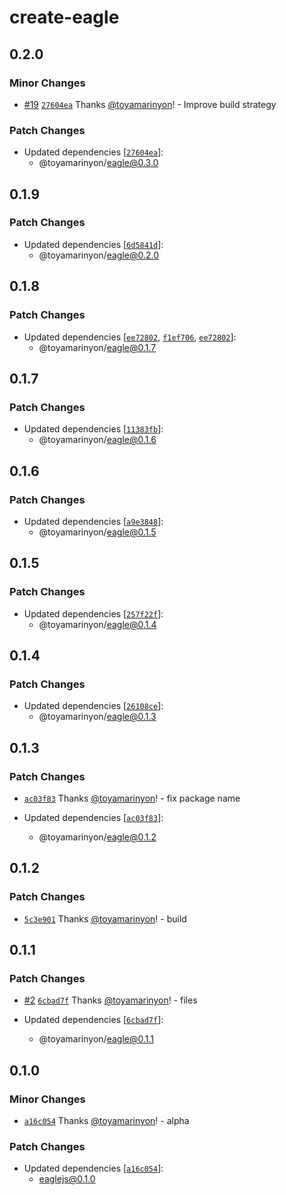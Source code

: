 # create-eagle

## 0.2.0

### Minor Changes

- [#19](https://github.com/toyamarinyon/eagle/pull/19) [`27604ea`](https://github.com/toyamarinyon/eagle/commit/27604ea19c4c8db42a951a859b125f1eaca6e066) Thanks [@toyamarinyon](https://github.com/toyamarinyon)! - Improve build strategy

### Patch Changes

- Updated dependencies [[`27604ea`](https://github.com/toyamarinyon/eagle/commit/27604ea19c4c8db42a951a859b125f1eaca6e066)]:
  - @toyamarinyon/eagle@0.3.0

## 0.1.9

### Patch Changes

- Updated dependencies [[`6d5841d`](https://github.com/toyamarinyon/eagle/commit/6d5841d4b3765f54e7e2e692a2e3d9ed72bfbb5f)]:
  - @toyamarinyon/eagle@0.2.0

## 0.1.8

### Patch Changes

- Updated dependencies [[`ee72802`](https://github.com/toyamarinyon/eagle/commit/ee728023799095595b06f7ecc9a0c34683e31e75), [`f1ef706`](https://github.com/toyamarinyon/eagle/commit/f1ef706418ddeddd63406b441771d29ae03c3c39), [`ee72802`](https://github.com/toyamarinyon/eagle/commit/ee728023799095595b06f7ecc9a0c34683e31e75)]:
  - @toyamarinyon/eagle@0.1.7

## 0.1.7

### Patch Changes

- Updated dependencies [[`11383fb`](https://github.com/toyamarinyon/eagle/commit/11383fbde05a933a6e23b2e59c7279821a014deb)]:
  - @toyamarinyon/eagle@0.1.6

## 0.1.6

### Patch Changes

- Updated dependencies [[`a9e3848`](https://github.com/toyamarinyon/eagle/commit/a9e384828c6896a971bc62a5c00af919a750c70e)]:
  - @toyamarinyon/eagle@0.1.5

## 0.1.5

### Patch Changes

- Updated dependencies [[`257f22f`](https://github.com/toyamarinyon/eagle/commit/257f22f32e682f939bcd70c75e3c588be0433abe)]:
  - @toyamarinyon/eagle@0.1.4

## 0.1.4

### Patch Changes

- Updated dependencies [[`26108ce`](https://github.com/toyamarinyon/eagle/commit/26108ce98ec7c3097d403d6677e4beb461e237e9)]:
  - @toyamarinyon/eagle@0.1.3

## 0.1.3

### Patch Changes

- [`ac03f83`](https://github.com/toyamarinyon/eagle/commit/ac03f83da40842ba7ce0f3181392b22f5eaa2569) Thanks [@toyamarinyon](https://github.com/toyamarinyon)! - fix package name

- Updated dependencies [[`ac03f83`](https://github.com/toyamarinyon/eagle/commit/ac03f83da40842ba7ce0f3181392b22f5eaa2569)]:
  - @toyamarinyon/eagle@0.1.2

## 0.1.2

### Patch Changes

- [`5c3e901`](https://github.com/toyamarinyon/eagle/commit/5c3e901b0fe86496b7e6912a91ccb168c6a62298) Thanks [@toyamarinyon](https://github.com/toyamarinyon)! - build

## 0.1.1

### Patch Changes

- [#2](https://github.com/toyamarinyon/eagle/pull/2) [`6cbad7f`](https://github.com/toyamarinyon/eagle/commit/6cbad7f2e0e2d21a77fb144026b80434e4f5869b) Thanks [@toyamarinyon](https://github.com/toyamarinyon)! - files

- Updated dependencies [[`6cbad7f`](https://github.com/toyamarinyon/eagle/commit/6cbad7f2e0e2d21a77fb144026b80434e4f5869b)]:
  - @toyamarinyon/eagle@0.1.1

## 0.1.0

### Minor Changes

- [`a16c054`](https://github.com/toyamarinyon/eagle/commit/a16c054c8b12cad991ca1d72a4ff2ca133a3d6fc) Thanks [@toyamarinyon](https://github.com/toyamarinyon)! - alpha

### Patch Changes

- Updated dependencies [[`a16c054`](https://github.com/toyamarinyon/eagle/commit/a16c054c8b12cad991ca1d72a4ff2ca133a3d6fc)]:
  - eaglejs@0.1.0
